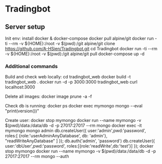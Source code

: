 # Tradingbot


## Server setup


Init env:
install docker & docker-compose
docker pull alpine/git
docker run -ti --rm -v ${HOME}:/root -v $(pwd):/git alpine/git clone https://github.com/A-HSien/Tradingbot.git
cd Tradingbot
docker run -ti --rm -v ${HOME}:/root -v $(pwd):/git alpine/git pull
docker-compose up -d


### Additional commands

Build and check web locally:
cd tradingbot_web
docker build -t tradingbot_web .
docker run -d -p 3000:3000 tradingbot_web
curl localhost:3000

Delete all images:
docker image prune -a -f


Check db is running:
docker ps
docker exec mymongo mongo --eval "print(version())"

Create user:
docker stop mymongo
docker run --name mymongo -v $(pwd)/data:/data/db -d -p 27017:27017 --rm mongo
docker exec -it mymongo mongo admin
db.createUser({ 
    user:'admin',pwd:'password',
    roles:[
        {role:'userAdminAnyDatabase', db: 'admin'},
        "readWriteAnyDatabase"
    ]
});
db.auth('admin', 'password')
db.createUser({
    user:'dbUser',pwd:'password',
    roles:[{role:'readWrite',db:'test'}]
});
docker stop mymongo
docker run --name mymongo -v $(pwd)/data:/data/db -d -p 27017:27017 --rm mongo --auth